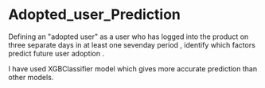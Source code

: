 # Adopted_user_Prediction

Defining an "adopted user" as a user who has logged into the product on three separate
days in at least one seven­day period , identify which factors predict future user
adoption .


I have used XGBClassifier model which gives more accurate prediction than other models.
